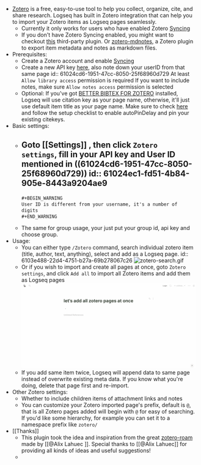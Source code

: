 - [Zotero](https://www.zotero.org/) is a free, easy-to-use tool to help you collect, organize, cite, and share research. Logseq has built in Zotero integration that can help you to import your Zotero items as Logseq pages seamlessly.
	- Currently it only works for users who have enabled Zotero [Syncing](https://www.zotero.org/support/sync)
	- If you don't have Zotero Syncing enabled, you might want to checkout [this](https://github.com/aljedaxi/logseq-zotero/) third-party plugin. Or [zotero-mdnotes](https://argentinaos.com/zotero-mdnotes/), a Zotero plugin to export item metadata and notes as markdown files.
- Prerequisites:
	- Create a Zotero account and enable [Syncing](https://www.zotero.org/support/sync)
	- Create a new API key [here](https://www.zotero.org/settings/keys), also note down your userID from that same page
	  id:: 61024cd6-1951-47cc-8050-25f68960d729
	  At least `Allow library access` permission is required
	  If you want to include notes, make sure `Allow notes access` permission is selected
	- Optional: 
	  If you've got [BETTER BIBTEX FOR ZOTERO](https://retorque.re/zotero-better-bibtex/installation) installed, Logseq will use citation key as your page name, otherwise, it'll just use default item title as your page name.
	  Make sure to check [here](https://alix-lahuec.gitbook.io/zotero-roam/getting-started/prereqs) and follow the setup checklist to enable autoPinDelay and pin your existing citekeys.
- Basic settings:
	- Goto [[Settings]] , then click `Zotero settings`, fill in your API key and User ID mentioned in ((61024cd6-1951-47cc-8050-25f68960d729))
	  id:: 61024ec1-fd51-4b84-905e-8443a9204ae9
		-
		  #+BEGIN_WARNING
		  User ID is different from your username, it's a number of digits
		  #+END_WARNING
	- The same for group usage, your just put your group id, api key and choose group.
- Usage:
	- You can either type `/Zotero` command, search individual zotero item (title, author, text, anything), select and add as a Logseq page.
	  id:: 6103e488-22d4-4751-b27a-69b278067c26
	  ![zotero-search.gif](../assets/zotero-search_1627554650388_0.gif)
	- Or if you wish to import and create all pages at once, goto `Zotero settings`, and click `Add all` to import all Zotero items and add them as Logseq pages
	  ![zotero-add-all.gif](../assets/zotero-add-all_1627558378327_0.gif)
	- If you add same item twice, Logseq will append data to same page instead of overwrite existing meta data. If you know what you're doing, delete that page first and re-import.
- Other Zotero settings:
	- Whether to include children items of attachment links and notes
	- You can customize your Zotero imported page's prefix, default is `@`, that is all Zotero pages added will begin with `@` for easy of searching. If you'd like some hierarchy, for example you can set it to a namespace prefix like `zotero/`
- [[Thanks]]
	- This plugin took the idea and inspiration from the great [zotero-roam](https://alix-lahuec.gitbook.io/zotero-roam/) made by [[@Alix Lahuec ]]. Special thanks to [[@Alix Lahuec]] for providing all kinds of ideas and useful suggestions!
	-